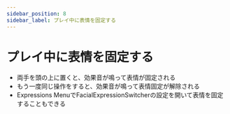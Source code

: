 ```yaml
---
sidebar_position: 8
sidebar_label: プレイ中に表情を固定する
---
```


# プレイ中に表情を固定する

- 両手を頭の上に置くと、効果音が鳴って表情が固定される
- もう一度同じ操作をすると、効果音が鳴って表情固定が解除される
- Expressions MenuでFacialExpressionSwitcherの設定を開いて表情を固定することもできる
